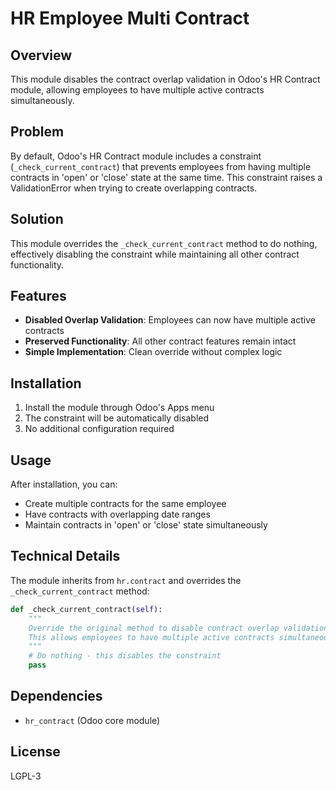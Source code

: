 # HR Employee Multi Contract

## Overview

This module disables the contract overlap validation in Odoo's HR Contract module, allowing employees to have multiple active contracts simultaneously.

## Problem

By default, Odoo's HR Contract module includes a constraint (`_check_current_contract`) that prevents employees from having multiple contracts in 'open' or 'close' state at the same time. This constraint raises a ValidationError when trying to create overlapping contracts.

## Solution

This module overrides the `_check_current_contract` method to do nothing, effectively disabling the constraint while maintaining all other contract functionality.

## Features

- **Disabled Overlap Validation**: Employees can now have multiple active contracts
- **Preserved Functionality**: All other contract features remain intact
- **Simple Implementation**: Clean override without complex logic

## Installation

1. Install the module through Odoo's Apps menu
2. The constraint will be automatically disabled
3. No additional configuration required

## Usage

After installation, you can:
- Create multiple contracts for the same employee
- Have contracts with overlapping date ranges
- Maintain contracts in 'open' or 'close' state simultaneously

## Technical Details

The module inherits from `hr.contract` and overrides the `_check_current_contract` method:

```python
def _check_current_contract(self):
    """
    Override the original method to disable contract overlap validation.
    This allows employees to have multiple active contracts simultaneously.
    """
    # Do nothing - this disables the constraint
    pass
```

## Dependencies

- `hr_contract` (Odoo core module)

## License

LGPL-3 